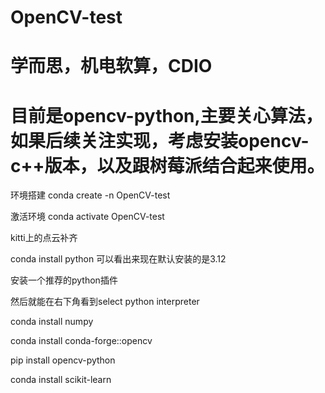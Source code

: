 # OpenCV-test
# 学而思，机电软算，CDIO
# 目前是opencv-python,主要关心算法，如果后续关注实现，考虑安装opencv-c++版本，以及跟树莓派结合起来使用。


环境搭建
conda create -n OpenCV-test

激活环境
conda activate OpenCV-test

kitti上的点云补齐

conda install python  可以看出来现在默认安装的是3.12

安装一个推荐的python插件

然后就能在右下角看到select python interpreter

conda install numpy

conda install conda-forge::opencv

pip install opencv-python

conda install scikit-learn

